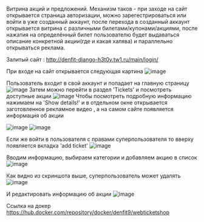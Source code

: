 Витрина акций и предложений. Механизм таков - при заходе на сайт открывается страница авторизации, можно зарегестрироваться или войти в уже созданный аккаунт, после перехода в созданный аккаунт открывается витрина с различными билетами/купонами/акциями, после нажатия на определённый билет пользователю будет выдаваться описание конкретной акции(где и какая халява) и параллельно открываться реклама.

Залитый сайт :
http://denfit-django-h3t0v.tw1.ru/main/login/

При входе на сайт открывается следующая картина
![image](https://user-images.githubusercontent.com/79207007/172240677-57657141-0a78-4e2f-85ea-2573daa40b3e.png)

Пользователь входит в свой аккаунт и попадает на главную страницу
![image](https://user-images.githubusercontent.com/79207007/172240779-22565991-78ac-4450-ba60-4b1fcf7a02fc.png)
Затем можно перейти в раздел 'Tickets' и посмотреть доступные акции
![image](https://user-images.githubusercontent.com/79207007/172240845-9dd46dc0-f10f-4c00-bf7c-f503f19c45b1.png)
Чтобы посмотреть подробную информацию нажимаем на 'Show details!' и в отдельном окне открывается заготовленное рекламное видео , а на самом сайте появляется информация об акции

![image](https://user-images.githubusercontent.com/79207007/172240994-1fc37285-9a8c-49c6-a772-f70c7556bc7b.png)
![image](https://user-images.githubusercontent.com/79207007/172241027-59497c7e-8e7b-46f1-967a-f0312a66788a.png)

Если же войти в пользователя с правами суперпользователя то вверху появляется вкладка 'add ticket'
![image](https://user-images.githubusercontent.com/79207007/172241308-1af908a1-e6f4-4076-bf45-6fb077fa3b5d.png)

Вводим информацию, выбираем категории и добавляем акцию в список
![image](https://user-images.githubusercontent.com/79207007/172241417-405bdd8c-52a0-4505-9b35-0447cc3f0320.png)
 
 Как видно из скриншота выше, суперпользователь может удалять
![image](https://user-images.githubusercontent.com/79207007/172241551-377e9f3b-da60-436f-852b-ffd669bb2392.png)

И редактировать информацию об акции 
![image](https://user-images.githubusercontent.com/79207007/172241622-7d0a3cc9-1248-4c3f-97d7-59c7dae0cabb.png)

Ссылка на докер https://hub.docker.com/repository/docker/denfit9/webticketshop
